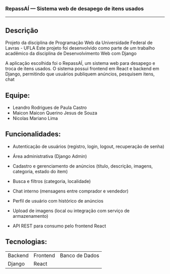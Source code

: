 ### RepassAÍ — Sistema web de desapego de itens usados
---
## Descrição
Projeto da disciplina de Programação Web da Universidade Federal de Lavras - UFLA
Este projeto foi desenvolvido como parte de um trabalho acadêmico da disciplina de Desenvolvimento Web com Django

A aplicação escolhida foi o RepassAÍ, um sistema web para desapego e troca de itens usados. 
O sistema possui frontend em React e backend em Django, permitindo que usuários publiquem anúncios, pesquisem itens, chat

## Equipe:
  * Leandro Rodrigues de Paula Castro
  * Maicon Maicon Querino Jesus de Souza
  * Nicolas Mariano Lima

## Funcionalidades:

* Autenticação de usuários (registro, login, logout, recuperação de senha)

* Área administrativa (Django Admin)

* Cadastro e gerenciamento de anúncios (título, descrição, imagens, categoria, estado do item)

* Busca e filtros (categoria, localidade)

* Chat interno (mensagens entre comprador e vendedor)

* Perfil de usuário com histórico de anúncios

* Upload de imagens (local ou integração com serviço de armazenamento)

* API REST para consumo pelo frontend React

## Tecnologias:
<table>
  <tr>
    <td>Backend</td>
    <td>Frontend</td>
    <td>Banco de Dados</td>
   
  </tr>
  <tr>
    <td> Django </td>
    <td> React </td>
    <td>  </td>
  </tr>
</table>

